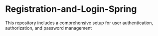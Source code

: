 # Registration-and-Login-Spring
This repository includes a comprehensive setup for user authentication, authorization, and password management
